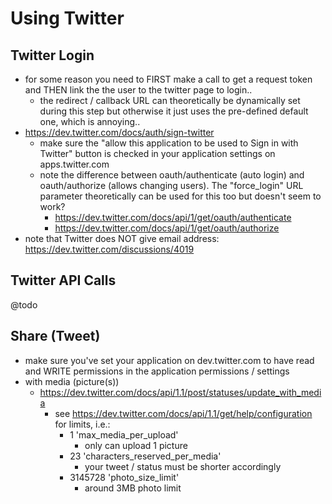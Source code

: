 # Using Twitter

## Twitter Login
- for some reason you need to FIRST make a call to get a request token and THEN link the the user to the twitter page to login..
	- the redirect / callback URL can theoretically be dynamically set during this step but otherwise it just uses the pre-defined default one, which is annoying..
- https://dev.twitter.com/docs/auth/sign-twitter
	- make sure the "allow this application to be used to Sign in with Twitter" button is checked in your application settings on apps.twitter.com
	- note the difference between oauth/authenticate (auto login) and oauth/authorize (allows changing users). The "force_login" URL parameter theoretically can be used for this too but doesn't seem to work?
		- https://dev.twitter.com/docs/api/1/get/oauth/authenticate
		- https://dev.twitter.com/docs/api/1/get/oauth/authorize
- note that Twitter does NOT give email address: https://dev.twitter.com/discussions/4019


## Twitter API Calls
@todo
	
	
## Share (Tweet)
- make sure you've set your application on dev.twitter.com to have read and WRITE permissions in the application permissions / settings
- with media (picture(s))
	- https://dev.twitter.com/docs/api/1.1/post/statuses/update_with_media
		- see https://dev.twitter.com/docs/api/1.1/get/help/configuration for limits, i.e.:
			- 1 'max_media_per_upload'
				- only can upload 1 picture
			- 23 'characters_reserved_per_media'
				- your tweet / status must be shorter accordingly
			- 3145728 'photo_size_limit'
				- around 3MB photo limit